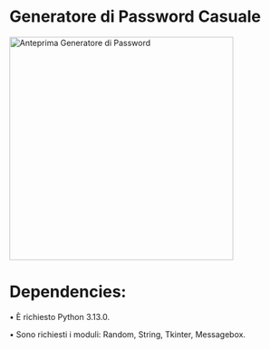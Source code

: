 # Generatore di Password Casuale

<img width="395" alt="Anteprima Generatore di Password" src="https://github.com/user-attachments/assets/d80c8937-d5be-45a8-bc2d-0f7244c73c31" />

# Dependencies:

• È richiesto Python 3.13.0.

• Sono richiesti i moduli: Random, String, Tkinter, Messagebox.
